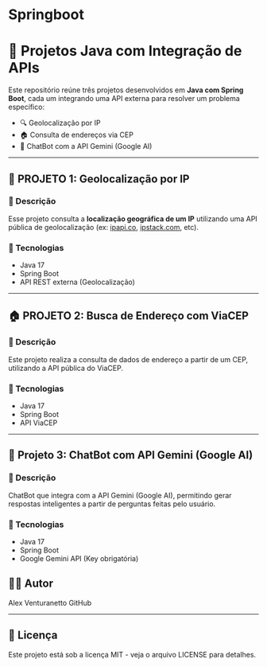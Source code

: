 # Springboot

# 🚀 Projetos Java com Integração de APIs

Este repositório reúne três projetos desenvolvidos em **Java com Spring Boot**, cada um integrando uma API externa para resolver um problema específico:

- 🔍 Geolocalização por IP
- 🏠 Consulta de endereços via CEP
- 🤖 ChatBot com a API Gemini (Google AI)

---

## 📍 PROJETO 1: Geolocalização por IP

### 📘 Descrição
Esse projeto consulta a **localização geográfica de um IP** utilizando uma API pública de geolocalização (ex: [ipapi.co](https://ipapi.co), [ipstack.com](https://ipstack.com), etc).

### 🔧 Tecnologias
- Java 17
- Spring Boot
- API REST externa (Geolocalização)

---

## 🏠 PROJETO 2: Busca de Endereço com ViaCEP

### 📘 Descrição
Este projeto realiza a consulta de dados de endereço a partir de um CEP, utilizando a API pública do ViaCEP.

### 🔧 Tecnologias
- Java 17
- Spring Boot
- API ViaCEP

---

## 🤖 Projeto 3: ChatBot com API Gemini (Google AI)
### 📘 Descrição
ChatBot que integra com a API Gemini (Google AI), permitindo gerar respostas inteligentes a partir de perguntas feitas pelo usuário.

### 🔧 Tecnologias
- Java 17
- Spring Boot
- Google Gemini API (Key obrigatória)


## 👨‍💻 Autor
Alex Venturanetto
GitHub
________________________________________
## 📄 Licença
Este projeto está sob a licença MIT - veja o arquivo LICENSE para detalhes.
